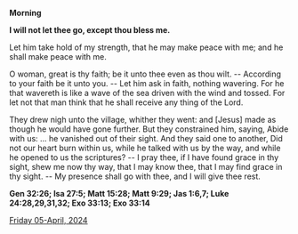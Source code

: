 **Morning**

**I will not let thee go, except thou bless me.**
 
Let him take hold of my strength, that he may make peace with me; and he shall make peace with me.
 
O woman, great is thy faith; be it unto thee even as thou wilt. -- According to your faith be it unto you. -- Let him ask in faith, nothing wavering. For he that wavereth is like a wave of the sea driven with the wind and tossed. For let not that man think that he shall receive any thing of the Lord.
 
They drew nigh unto the village, whither they went: and [Jesus] made as though he would have gone further. But they constrained him, saying, Abide with us: ... he vanished out of their sight. And they said one to another, Did not our heart burn within us, while he talked with us by the way, and while he opened to us the scriptures? -- I pray thee, if I have found grace in thy sight, shew me now thy way, that I may know thee, that I may find grace in thy sight. -- My presence shall go with thee, and I will give thee rest.  

**Gen 32:26; Isa 27:5; Matt 15:28; Matt 9:29; Jas 1:6,7; Luke 24:28,29,31,32; Exo 33:13; Exo 33:14**

[Friday 05-April, 2024](https://t.me/daily_light)
